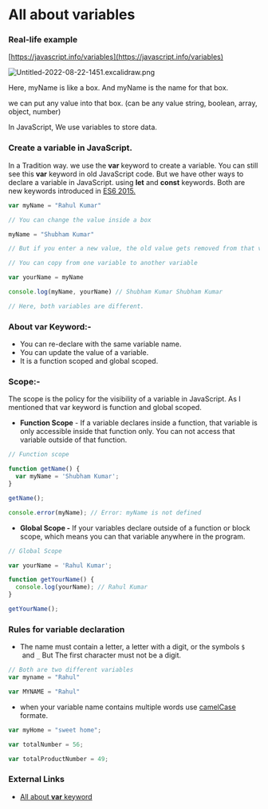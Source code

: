 # All about variables

### Real-life example

[https://javascript.info/variables](https://javascript.info/variables)

![Untitled-2022-08-22-1451.excalidraw.png](https://res.cloudinary.com/dhqxln7zi/image/upload/v1661170679/Untitled-2022-08-22-1451.excalidraw_itmgmy.png)

Here, myName is like a box. And myName is the name for that box. 

we can put any value into that box. (can be any value string, boolean, array,  object, number)

In JavaScript, We use variables to store data. 

### Create a variable in JavaScript.

In a Tradition way. we use the **var** keyword to create a variable. You can still see this **var** keyword in old JavaScript code. But we have other ways to declare a variable in JavaScript. using **let** and **const** keywords. Both are new keywords introduced in [ES6 2015.](https://learnersbucket.com/tutorials/es6/var-let-and-const/) 

```jsx
var myName = "Rahul Kumar"

// You can change the value inside a box

myName = "Shubham Kumar"

// But if you enter a new value, the old value gets removed from that variable. 

// You can copy from one variable to another variable

var yourName = myName

console.log(myName, yourName) // Shubham Kumar Shubham Kumar

// Here, both variables are different. 

```

### About var Keyword:-

- You can re-declare with the same variable name.
- You can update the value of a variable.
- It is a function scoped and global scoped.

### Scope:-

The scope is the policy for the visibility of a variable in JavaScript. As I mentioned that var keyword is function and global scoped. 

- **Function Scope** - If a variable declares inside a function, that variable is only accessible inside that function only. You can not access that variable outside of that function.

```jsx
// Function scope

function getName() {
  var myName = 'Shubham Kumar';
}

getName();

console.error(myName); // Error: myName is not defined
```

- **Global Scope -** If your variables declare outside of a function or block scope, which means you can that variable anywhere in the program.

```jsx
// Global Scope

var yourName = 'Rahul Kumar';

function getYourName() {
  console.log(yourName); // Rahul Kumar
}

getYourName();
```

### Rules for variable declaration

- The name must contain a letter, a letter with a digit, or the symbols `$`
 and `_`  But The first character must not be a digit.

```jsx
// Both are two different variables
var myname = "Rahul"

var MYNAME = "Rahul"
```

- when your variable name contains multiple words use [camelCase](https://en.wikipedia.org/wiki/CamelCase) formate.

```jsx
var myHome = "sweet home";

var totalNumber = 56;

var totalProductNumber = 49;
```

### External Links
 
- [All about **var** keyword](https://javascript.info/var)
